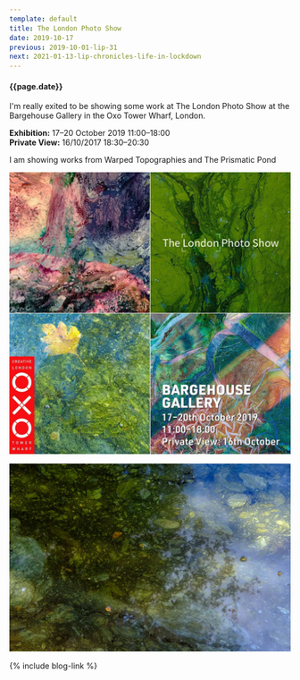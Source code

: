 ```yaml
---
template: default
title: The London Photo Show
date: 2019-10-17
previous: 2019-10-01-lip-31
next: 2021-01-13-lip-chronicles-life-in-lockdown
---
```


#### {{page.date}}

I'm really exited to be showing some work at The London Photo Show at the Bargehouse Gallery in the Oxo Tower Wharf, London.

**Exhibition:** 17–20 October 2019 11:00–18:00<br />
**Private View:** 16/10/2017 18:30–20:30

I am showing works from Warped Topographies and The Prismatic Pond

![{{page.title}}](bargehouse.webp "{{page.title}}")

![The Prismatic Pond](../the-prismatic-pond/the-prismatic-pond-08.webp "The Prismatic Pond")


{% include blog-link %}